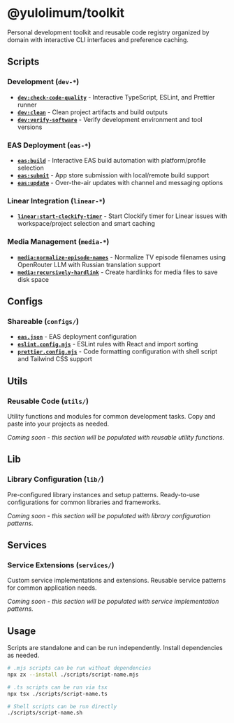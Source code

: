 # @yulolimum/toolkit

Personal development toolkit and reusable code registry organized by domain with interactive CLI interfaces and preference caching.

## Scripts

### Development (`dev-*`)

- **[`dev:check-code-quality`](scripts/dev-check-code-quality.mjs)** - Interactive TypeScript, ESLint, and Prettier runner
- **[`dev:clean`](scripts/dev-clean.sh)** - Clean project artifacts and build outputs
- **[`dev:verify-software`](scripts/dev-verify-software.sh)** - Verify development environment and tool versions

### EAS Deployment (`eas-*`)

- **[`eas:build`](scripts/eas-build.mjs)** - Interactive EAS build automation with platform/profile selection
- **[`eas:submit`](scripts/eas-submit.mjs)** - App store submission with local/remote build support
- **[`eas:update`](scripts/eas-update.mjs)** - Over-the-air updates with channel and messaging options

### Linear Integration (`linear-*`)

- **[`linear:start-clockify-timer`](scripts/linear-start-clockify-timer.ts)** - Start Clockify timer for Linear issues with workspace/project selection and smart caching

### Media Management (`media-*`)

- **[`media:normalize-episode-names`](scripts/media-normalize-episode-names.mjs)** - Normalize TV episode filenames using OpenRouter LLM with Russian translation support
- **[`media:recursively-hardlink`](scripts/media-recursively-hardlink.sh)** - Create hardlinks for media files to save disk space

## Configs

### Shareable (`configs/`)

- **[`eas.json`](configs/eas.json)** - EAS deployment configuration
- **[`eslint.config.mjs`](configs/eslint.config.mjs)** - ESLint rules with React and import sorting
- **[`prettier.config.mjs`](configs/prettier.config.mjs)** - Code formatting configuration with shell script and Tailwind CSS support

## Utils

### Reusable Code (`utils/`)

Utility functions and modules for common development tasks. Copy and paste into your projects as needed.

_Coming soon - this section will be populated with reusable utility functions._

## Lib

### Library Configuration (`lib/`)

Pre-configured library instances and setup patterns. Ready-to-use configurations for common libraries and frameworks.

_Coming soon - this section will be populated with library configuration patterns._

## Services

### Service Extensions (`services/`)

Custom service implementations and extensions. Reusable service patterns for common application needs.

_Coming soon - this section will be populated with service implementation patterns._

## Usage

Scripts are standalone and can be run independently. Install dependencies as needed.

```bash
# .mjs scripts can be run without dependencies
npx zx --install ./scripts/script-name.mjs

# .ts scripts can be run via tsx
npx tsx ./scripts/script-name.ts

# Shell scripts can be run directly
./scripts/script-name.sh
```
